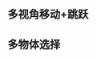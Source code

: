 ## 多视角移动+跳跃
<preview path="../demo/babylon/rpgCamera.vue"></preview>

## 多物体选择
<preview path="../demo/babylon/rpgMultiObjectSelection.vue"></preview>